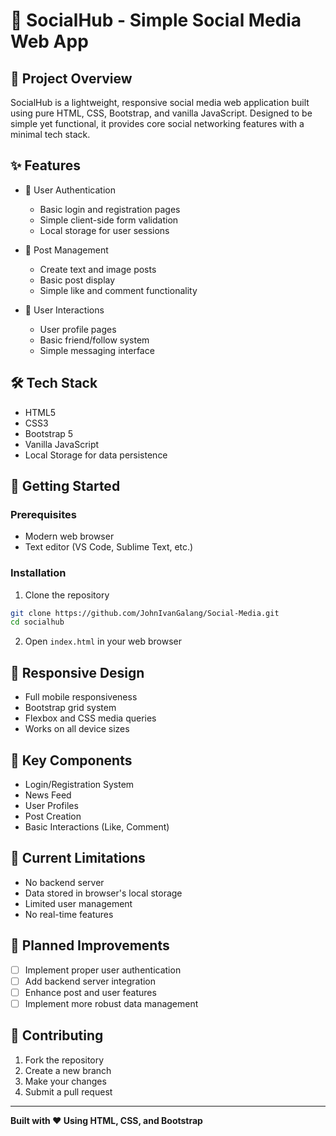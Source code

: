 # 📱 SocialHub - Simple Social Media Web App

## 📖 Project Overview

SocialHub is a lightweight, responsive social media web application built using pure HTML, CSS, Bootstrap, and vanilla JavaScript. Designed to be simple yet functional, it provides core social networking features with a minimal tech stack.

## ✨ Features

- 👤 User Authentication
  - Basic login and registration pages
  - Simple client-side form validation
  - Local storage for user sessions

- 📝 Post Management
  - Create text and image posts
  - Basic post display
  - Simple like and comment functionality

- 👥 User Interactions
  - User profile pages
  - Basic friend/follow system
  - Simple messaging interface

## 🛠 Tech Stack

- HTML5
- CSS3
- Bootstrap 5
- Vanilla JavaScript
- Local Storage for data persistence

## 🚀 Getting Started

### Prerequisites
- Modern web browser
- Text editor (VS Code, Sublime Text, etc.)

### Installation

1. Clone the repository
```bash
git clone https://github.com/JohnIvanGalang/Social-Media.git
cd socialhub
```

2. Open `index.html` in your web browser

## 📱 Responsive Design

- Full mobile responsiveness
- Bootstrap grid system
- Flexbox and CSS media queries
- Works on all device sizes

## 🧩 Key Components

- Login/Registration System
- News Feed
- User Profiles
- Post Creation
- Basic Interactions (Like, Comment)

## 🚧 Current Limitations

- No backend server
- Data stored in browser's local storage
- Limited user management
- No real-time features

## 🔧 Planned Improvements

- [ ] Implement proper user authentication
- [ ] Add backend server integration
- [ ] Enhance post and user features
- [ ] Implement more robust data management

## 🤝 Contributing

1. Fork the repository
2. Create a new branch
3. Make your changes
4. Submit a pull request



---

**Built with ❤️ Using HTML, CSS, and Bootstrap**

